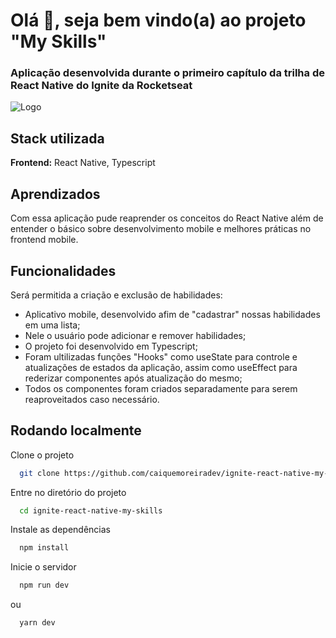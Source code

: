 
# Olá 👋, seja bem vindo(a) ao projeto "My Skills"

### Aplicação desenvolvida durante o primeiro capítulo da trilha de React Native do Ignite da Rocketseat

![Logo](https://repository-images.githubusercontent.com/388559276/152b7163-d267-4e23-8e52-b4103af10299)



## Stack utilizada

**Frontend:** React Native, Typescript



## Aprendizados

Com essa aplicação pude reaprender os conceitos do React Native além de entender o básico sobre desenvolvimento mobile e melhores práticas no frontend mobile.
## Funcionalidades

Será permitida a criação e exclusão de habilidades:

- Aplicativo mobile, desenvolvido afim de "cadastrar" nossas habilidades em uma lista;
- Nele o usuário pode adicionar e remover habilidades;
- O projeto foi desenvolvido em Typescript;
- Foram ultilizadas funções "Hooks" como useState para controle e atualizações de estados da aplicação, assim como useEffect para rederizar componentes após atualização do mesmo;
- Todos os componentes foram criados separadamente para serem reaproveitados caso necessário.
## Rodando localmente

Clone o projeto

```bash
  git clone https://github.com/caiquemoreiradev/ignite-react-native-my-skills.git
```

Entre no diretório do projeto

```bash
  cd ignite-react-native-my-skills
```

Instale as dependências

```bash
  npm install
```

Inicie o servidor

```bash
  npm run dev
```

ou 

```bash
  yarn dev
```


